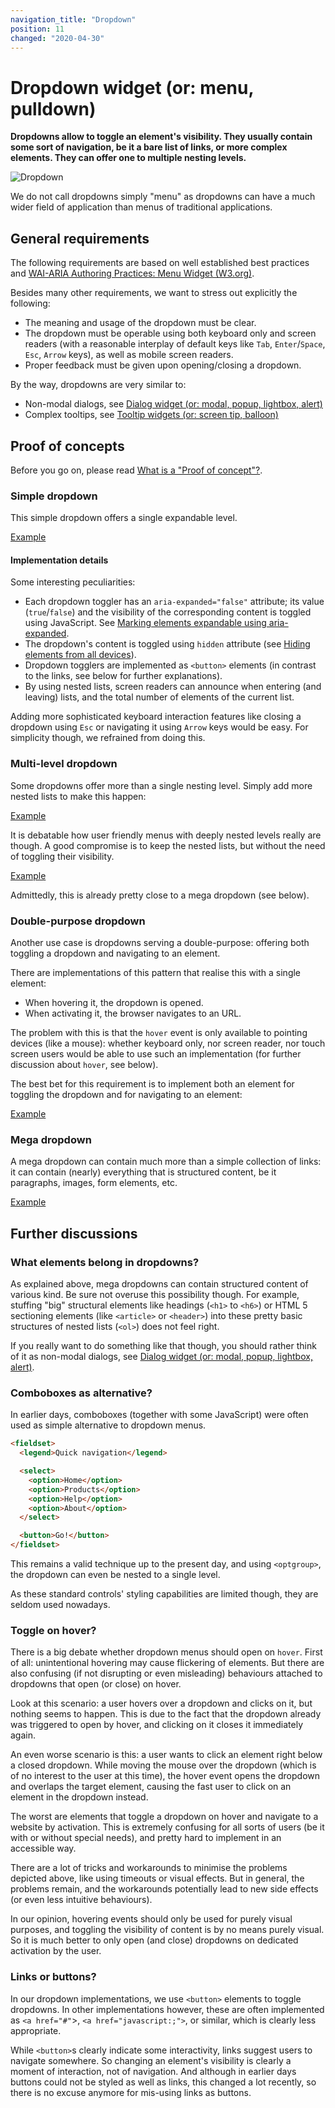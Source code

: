 ```yaml
---
navigation_title: "Dropdown"
position: 11
changed: "2020-04-30"
---
```


# Dropdown widget (or: menu, pulldown)

**Dropdowns allow to toggle an element's visibility. They usually contain some sort of navigation, be it a bare list of links, or more complex elements. They can offer one to multiple nesting levels.**

![Dropdown](_media/dropdown.png)

We do not call dropdowns simply "menu" as dropdowns can have a much wider field of application than menus of traditional applications.

## General requirements

The following requirements are based on well established best practices and [WAI-ARIA Authoring Practices: Menu Widget (W3.org)](https://www.w3.org/TR/wai-aria-practices/#menu).

Besides many other requirements, we want to stress out explicitly the following:

- The meaning and usage of the dropdown must be clear.
- The dropdown must be operable using both keyboard only and screen readers (with a reasonable interplay of default keys like `Tab`, `Enter`/`Space`, `Esc`, `Arrow` keys), as well as mobile screen readers.
- Proper feedback must be given upon opening/closing a dropdown.

By the way, dropdowns are very similar to:

- Non-modal dialogs, see [Dialog widget (or: modal, popup, lightbox, alert)](/examples/widgets/dialog)
- Complex tooltips, see [Tooltip widgets (or: screen tip, balloon)](/examples/widgets/tooltips)

## Proof of concepts

Before you go on, please read [What is a "Proof of concept"?](/examples/widgets/proof-of-concept).

### Simple dropdown

This simple dropdown offers a single expandable level.

[Example](_examples/simple-dropdown)

#### Implementation details

Some interesting peculiarities:

- Each dropdown toggler has an `aria-expanded="false"` attribute; its value (`true`/`false`) and the visibility of the corresponding content is toggled using JavaScript. See [Marking elements expandable using aria-expanded](/examples/sensible-aria-usage/expanded).
- The dropdown's content is toggled using `hidden` attribute (see [Hiding elements from all devices](/examples/hiding-elements/from-all-devices)).
- Dropdown togglers are implemented as `<button>` elements (in contrast to the links, see below for further explanations).
- By using nested lists, screen readers can announce when entering (and leaving) lists, and the total number of elements of the current list.

Adding more sophisticated keyboard interaction features like closing a dropdown using `Esc` or navigating it using `Arrow` keys would be easy. For simplicity though, we refrained from doing this.

### Multi-level dropdown

Some dropdowns offer more than a single nesting level. Simply add more nested lists to make this happen:

[Example](_examples/multi-level-dropdown)

It is debatable how user friendly menus with deeply nested levels really are though. A good compromise is to keep the nested lists, but without the need of toggling their visibility.

[Example](_examples/multi-level-dropdown-with-sub-levels-always-open)

Admittedly, this is already pretty close to a mega dropdown (see below).

### Double-purpose dropdown

Another use case is dropdowns serving a double-purpose: offering both toggling a dropdown and navigating to an element.

There are implementations of this pattern that realise this with a single element:

- When hovering it, the dropdown is opened.
- When activating it, the browser navigates to an URL.

The problem with this is that the `hover` event is only available to pointing devices (like a mouse): whether keyboard only, nor screen reader, nor touch screen users would be able to use such an implementation (for further discussion about `hover`, see below).

The best bet for this requirement is to implement both an element for toggling the dropdown and for navigating to an element:

[Example](_examples/double-purpose-dropdown)

### Mega dropdown

A mega dropdown can contain much more than a simple collection of links: it can contain (nearly) everything that is structured content, be it paragraphs, images, form elements, etc.

[Example](_examples/mega-dropdown)

## Further discussions

### What elements belong in dropdowns?

As explained above, mega dropdowns can contain structured content of various kind. Be sure not overuse this possibility though. For example, stuffing "big" structural elements like headings (`<h1>` to `<h6>`) or HTML 5 sectioning elements (like `<article>` or `<header>`) into these pretty basic structures of nested lists (`<ol>`) does not feel right.

If you really want to do something like that though, you should rather think of it as non-modal dialogs, see [Dialog widget (or: modal, popup, lightbox, alert)](/examples/widgets/dialog).

### Comboboxes as alternative?

In earlier days, comboboxes (together with some JavaScript) were often used as simple alternative to dropdown menus.

```html
<fieldset>
  <legend>Quick navigation</legend>

  <select>
    <option>Home</option>
    <option>Products</option>
    <option>Help</option>
    <option>About</option>
  </select>

  <button>Go!</button>
</fieldset>
```

This remains a valid technique up to the present day, and using `<optgroup>`, the dropdown can even be nested to a single level.

As these standard controls' styling capabilities are limited though, they are seldom used nowadays.

### Toggle on hover?

There is a big debate whether dropdown menus should open on `hover`. First of all: unintentional hovering may cause flickering of elements. But there are also confusing (if not disrupting or even misleading) behaviours attached to dropdowns that open (or close) on hover.

Look at this scenario: a user hovers over a dropdown and clicks on it, but nothing seems to happen. This is due to the fact that the dropdown already was triggered to open by hover, and clicking on it closes it immediately again.

An even worse scenario is this: a user wants to click an element right below a closed dropdown. While moving the mouse over the dropdown (which is of no interest to the user at this time), the hover event opens the dropdown and overlaps the target element, causing the fast user to click on an element in the dropdown instead.

The worst are elements that toggle a dropdown on hover and navigate to a website by activation. This is extremely confusing for all sorts of users (be it with or without special needs), and pretty hard to implement in an accessible way.

There are a lot of tricks and workarounds to minimise the problems depicted above, like using timeouts or visual effects. But in general, the problems remain, and the workarounds potentially lead to new side effects (or even less intuitive behaviours).

In our opinion, hovering events should only be used for purely visual purposes, and toggling the visibility of content is by no means purely visual. So it is much better to only open (and close) dropdowns on dedicated activation by the user.

### Links or buttons?

In our dropdown implementations, we use `<button>` elements to toggle dropdowns. In other implementations however, these are often implemented as `<a href="#"`>, `<a href="javascript:;">`, or similar, which is clearly less appropriate.

While `<button>`s clearly indicate some interactivity, links suggest users to navigate somewhere. So changing an element's visibility is clearly a moment of interaction, not of navigation. And although in earlier days buttons could not be styled as well as links, this changed a lot recently, so there is no excuse anymore for mis-using links as buttons.
